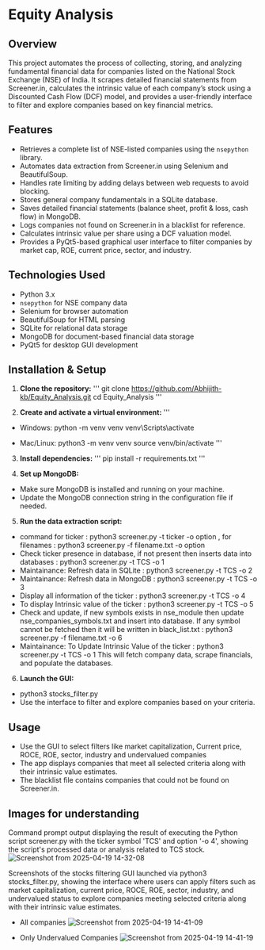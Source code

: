 # Equity Analysis

## Overview
This project automates the process of collecting, storing, and analyzing fundamental financial data for companies listed on the National Stock Exchange (NSE) of India. It scrapes detailed financial statements from Screener.in, calculates the intrinsic value of each company’s stock using a Discounted Cash Flow (DCF) model, and provides a user-friendly interface to filter and explore companies based on key financial metrics.

## Features
- Retrieves a complete list of NSE-listed companies using the `nsepython` library.
- Automates data extraction from Screener.in using Selenium and BeautifulSoup.
- Handles rate limiting by adding delays between web requests to avoid blocking.
- Stores general company fundamentals in a SQLite database.
- Saves detailed financial statements (balance sheet, profit & loss, cash flow) in MongoDB.
- Logs companies not found on Screener.in in a blacklist for reference.
- Calculates intrinsic value per share using a DCF valuation model.
- Provides a PyQt5-based graphical user interface to filter companies by market cap, ROE, current price, sector, and industry.

## Technologies Used
- Python 3.x
- `nsepython` for NSE company data
- Selenium for browser automation
- BeautifulSoup for HTML parsing
- SQLite for relational data storage
- MongoDB for document-based financial data storage
- PyQt5 for desktop GUI development

## Installation & Setup
1. **Clone the repository:**
   '''
   git clone https://github.com/Abhijith-kb/Equity_Analysis.git
   cd Equity_Analysis
   '''

2. **Create and activate a virtual environment:**
'''
- Windows:
python -m venv venv
venv\Scripts\activate

- Mac/Linux:
python3 -m venv venv
source venv/bin/activate
'''
3. **Install dependencies:**
   '''
   pip install -r requirements.txt
   '''

4. **Set up MongoDB:**
- Make sure MongoDB is installed and running on your machine.
- Update the MongoDB connection string in the configuration file if needed.

5. **Run the data extraction script:**
- command for ticker : python3 screener.py -t ticker -o option , for filenames : python3 screener.py -f filename.txt -o option
- Check ticker presence in database, if not present then inserts data into databases : python3 screener.py -t TCS -o 1
- Maintainance: Refresh data in SQLite : python3 screener.py -t TCS -o 2
- Maintainance: Refresh data in MongoDB : python3 screener.py -t TCS -o 3
- Display all information of the ticker : python3 screener.py -t TCS -o 4
- To display Intrinsic value of the ticker : python3 screener.py -t TCS -o 5
- Check and update, if new symbols exists in nse_module then update nse_companies_symbols.txt and insert into database. If any symbol cannot be fetched then it will be written in black_list.txt : python3 screener.py -f filename.txt -o 6
- Maintainance: To Update Intrinsic Value of the ticker : python3 screener.py -t TCS -o 1
This will fetch company data, scrape financials, and populate the databases.

6. **Launch the GUI:**
- python3 stocks_filter.py
- Use the interface to filter and explore companies based on your criteria.

## Usage
- Use the GUI to select filters like market capitalization, Current price, ROCE, ROE, sector, industry and undervalued companies
- The app displays companies that meet all selected criteria along with their intrinsic value estimates.
- The blacklist file contains companies that could not be found on Screener.in.

## Images for understanding
Command prompt output displaying the result of executing the Python script screener.py with the ticker symbol 'TCS' and option '-o 4', showing the script's processed data or analysis related to TCS stock.
![Screenshot from 2025-04-19 14-32-08](https://github.com/user-attachments/assets/541047f3-e03e-4401-92a8-d4979f5796bb)

Screenshots of the stocks filtering GUI launched via python3 stocks_filter.py, showing the interface where users can apply filters such as market capitalization, current price, ROCE, ROE, sector, industry, and undervalued status to explore companies meeting selected criteria along with their intrinsic value estimates.
- All companies
![Screenshot from 2025-04-19 14-41-09](https://github.com/user-attachments/assets/373b95cf-6bf1-4105-a249-36ee51a7d415)

- Only Undervalued Companies
![Screenshot from 2025-04-19 14-41-19](https://github.com/user-attachments/assets/dfc3cc42-24bd-4781-8c65-e77fe4df3f36)


